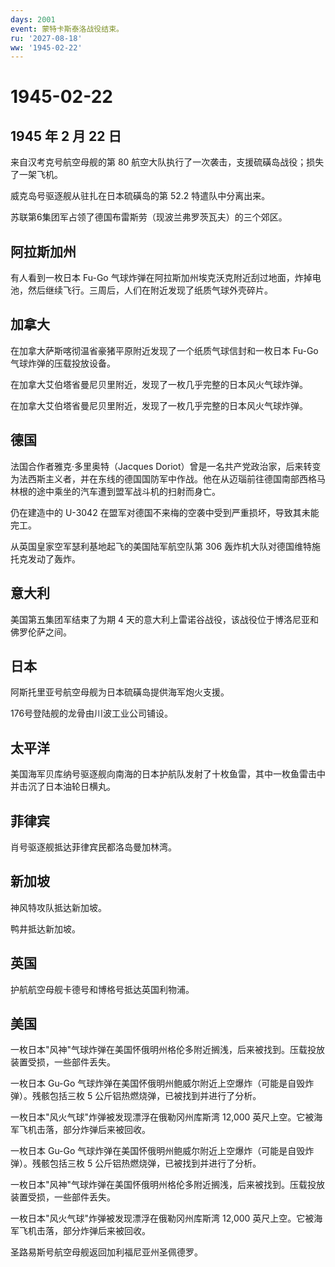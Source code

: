 ```yaml
---
days: 2001
event: 蒙特卡斯泰洛战役结束。
ru: '2027-08-18'
ww: '1945-02-22'
---
```


# 1945-02-22

## 1945 年 2 月 22 日

来自汉考克号航空母舰的第 80
航空大队执行了一次袭击，支援硫磺岛战役；损失了一架飞机。

威克岛号驱逐舰从驻扎在日本硫磺岛的第 52.2 特遣队中分离出来。

苏联第6集团军占领了德国布雷斯劳（现波兰弗罗茨瓦夫）的三个郊区。

## 阿拉斯加州

有人看到一枚日本 Fu-Go
气球炸弹在阿拉斯加州埃克沃克附近刮过地面，炸掉电池，然后继续飞行。三周后，人们在附近发现了纸质气球外壳碎片。

## 加拿大

在加拿大萨斯喀彻温省豪猪平原附近发现了一个纸质气球信封和一枚日本 Fu-Go
气球炸弹的压载投放设备。

在加拿大艾伯塔省曼尼贝里附近，发现了一枚几乎完整的日本风火气球炸弹。

在加拿大艾伯塔省曼尼贝里附近，发现了一枚几乎完整的日本风火气球炸弹。

## 德国

法国合作者雅克·多里奥特（Jacques
Doriot）曾是一名共产党政治家，后来转变为法西斯主义者，并在东线的德国国防军中作战。他在从迈瑙前往德国南部西格马林根的途中乘坐的汽车遭到盟军战斗机的扫射而身亡。

仍在建造中的 U-3042
在盟军对德国不来梅的空袭中受到严重损坏，导致其未能完工。

从英国皇家空军瑟利基地起飞的美国陆军航空队第 306
轰炸机大队对德国维特施托克发动了轰炸。

## 意大利

美国第五集团军结束了为期 4
天的意大利上雷诺谷战役，该战役位于博洛尼亚和佛罗伦萨之间。

## 日本

阿斯托里亚号航空母舰为日本硫磺岛提供海军炮火支援。

176号登陆舰的龙骨由川波工业公司铺设。

## 太平洋

美国海军贝库纳号驱逐舰向南海的日本护航队发射了十枚鱼雷，其中一枚鱼雷击中并击沉了日本油轮日横丸。

## 菲律宾

肖号驱逐舰抵达菲律宾民都洛岛曼加林湾。

## 新加坡

神风特攻队抵达新加坡。

鸭井抵达新加坡。

## 英国

护航航空母舰卡德号和博格号抵达英国利物浦。

## 美国

一枚日本"风神"气球炸弹在美国怀俄明州格伦多附近搁浅，后来被找到。压载投放装置受损，一些部件丢失。

一枚日本 Gu-Go
气球炸弹在美国怀俄明州鲍威尔附近上空爆炸（可能是自毁炸弹）。残骸包括三枚
5 公斤铝热燃烧弹，已被找到并进行了分析。

一枚日本"风火气球"炸弹被发现漂浮在俄勒冈州库斯湾 12,000
英尺上空。它被海军飞机击落，部分炸弹后来被回收。

一枚日本 Gu-Go
气球炸弹在美国怀俄明州鲍威尔附近上空爆炸（可能是自毁炸弹）。残骸包括三枚
5 公斤铝热燃烧弹，已被找到并进行了分析。

一枚日本"风神"气球炸弹在美国怀俄明州格伦多附近搁浅，后来被找到。压载投放装置受损，一些部件丢失。

一枚日本"风火气球"炸弹被发现漂浮在俄勒冈州库斯湾 12,000
英尺上空。它被海军飞机击落，部分炸弹后来被回收。

圣路易斯号航空母舰返回加利福尼亚州圣佩德罗。